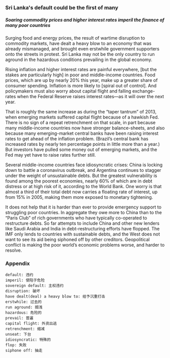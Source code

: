 ### Sri Lanka's default could be the first of many

##### Soaring commodity prices and higher interest rates imperil the finance of many poor countries

Surging food and energy prices, the result of wartime disruption to commodity markets, have dealt a heavy blow to an economy that was already mismanaged, and brought even erstwhile government supporters onto the streets in protest. Sri Lanka may not be the only country to run aground in the hazardous conditions prevailing in the global economy.

Rising inflation and higher interest rates are painful everywhere, [but the stakes are particularly high] in poor and middle-income countries. Food prices, which are up by nearly 20% this year, make up a greater share of consumer spending. Inflation is more likely to [spiral out of control]. And policymakers must also worry about capital flight and falling exchange-rates when the Federal Reserve raises interest rates—as it will over the next year.

That is roughly the same increase as during the “taper tantrum” of 2013, when emerging markets suffered capital flight because of a hawkish Fed. There is no sign of a repeat retrenchment on that scale, in part because many middle-income countries now have stronger balance-sheets, and also because many emerging-market central banks have been raising interest rates to get ahead of the inflation problem. (Brazil’s central bank has increased rates by nearly ten percentage points in little more than a year.) But investors have pulled some money out of emerging markets, and the Fed may yet have to raise rates further still.

Several middle-income countries face idiosyncratic crises: China is locking down to battle a coronavirus outbreak, and Argentina continues to stagger under the weight of unsustainable debts. But the greatest vulnerability is found among the poorest economies, nearly 60% of which are in debt distress or at high risk of it, according to the World Bank. One worry is that almost a third of their total debt now carries a floating rate of interest, up from 15% in 2005, making them more exposed to monetary tightening.

It does not help that it is harder than ever to provide emergency support to struggling poor countries. In aggregate they owe more to China than to the “Paris Club” of rich governments who have typically co-operated to restructure debts. So far attempts to include China and other new lenders like Saudi Arabia and India in debt-restructuring efforts have flopped. The IMF only lends to countries with sustainable debts, and the West does not want to see its aid being siphoned off by other creditors. Geopolitical conflict is making the poor world’s economic problems worse, and harder to resolve.

### Appendix
```
default: 违约
imperil: 使陷于危险
sovereign default: 主权违约
disruption: 破坏
have dealt(deal) a heavy blow to: 给予沉重打击
erstwhile: 过去的
run aground: 搁浅
hazardous: 危险的
prevail: 普遍
capital flight: 外资出逃
retrenchment: 缩减
unseat: 下台
idiosyncratic: 特殊的
flop: 失败
siphone off: 抽走
```